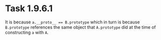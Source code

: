 # Task 1.9.6.1

It is because `a.__proto__ == B.prototype` which in turn is because 
`B.prototype` references the same object that `A.prototype` did at the time of 
constructing `a` with `A`.

